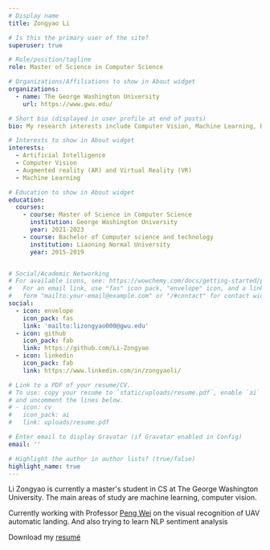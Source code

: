 ```yaml
---
# Display name
title: Zongyao Li

# Is this the primary user of the site?
superuser: true

# Role/position/tagline
role: Master of Science in Computer Science

# Organizations/Affiliations to show in About widget
organizations:
  - name: The George Washington University
    url: https://www.gwu.edu/

# Short bio (displayed in user profile at end of posts)
bio: My research interests include Computer Vision, Machine Learning, Drone

# Interests to show in About widget
interests:
  - Artificial Intelligence
  - Computer Vision
  - Augmented reality (AR) and Virtual Reality (VR)
  - Machine Learning

# Education to show in About widget
education:
  courses:
    - course: Master of Science in Computer Science
      institution: George Washington University
      year: 2021-2023
    - course: Bachelor of Computer science and technology
      institution: Liaoning Normal University
      year: 2015-2019


# Social/Academic Networking
# For available icons, see: https://wowchemy.com/docs/getting-started/page-builder/#icons
#   For an email link, use "fas" icon pack, "envelope" icon, and a link in the
#   form "mailto:your-email@example.com" or "/#contact" for contact widget.
social:
  - icon: envelope
    icon_pack: fas
    link: 'mailto:lizongyao000@gwu.edu'
  - icon: github
    icon_pack: fab
    link: https://github.com/Li-Zongyao
  - icon: linkedin
    icon_pack: fab
    link: https://www.linkedin.com/in/zongyaoli/

# Link to a PDF of your resume/CV.
# To use: copy your resume to `static/uploads/resume.pdf`, enable `ai` icons in `params.toml`,
# and uncomment the lines below.
# - icon: cv
#   icon_pack: ai
#   link: uploads/resume.pdf

# Enter email to display Gravatar (if Gravatar enabled in Config)
email: ''

# Highlight the author in author lists? (true/false)
highlight_name: true
---
```

Li Zongyao is currently a master's student in CS at The George Washington University. The main areas of study are machine learning, computer vision. 

Currently working with Professor
[Peng Wei](https://www.seas.gwu.edu/peng-wei) on the visual recognition of UAV automatic landing. And also trying to learn NLP sentiment analysis

Download my [resumé](https://github.com/Li-Zongyao/Li-Zongyao.github.io/blob/main/ZongyaoLi_resume_ML2.0.pdf)

